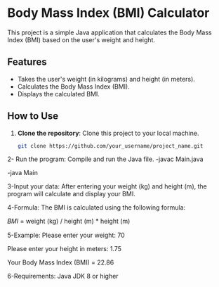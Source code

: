 # Body Mass Index (BMI) Calculator

This project is a simple Java application that calculates the Body Mass Index (BMI) based on the user's weight and height.

## Features

- Takes the user's weight (in kilograms) and height (in meters).
- Calculates the Body Mass Index (BMI).
- Displays the calculated BMI.

## How to Use

1. **Clone the repository**: Clone this project to your local machine.
   ```bash
   git clone https://github.com/your_username/project_name.git

2- Run the program: Compile and run the Java file.
-javac Main.java

-java Main

3-Input your data: After entering your weight (kg) and height (m), the program will calculate and display your BMI.

4-Formula:
The BMI is calculated using the following formula:

𝐵𝑀𝐼 = weight (kg) / height (m) * height (m)

5-Example:
Please enter your weight: 70

Please enter your height in meters: 1.75

Your Body Mass Index (BMI) = 22.86

6-Requirements:
Java JDK 8 or higher
​
 
